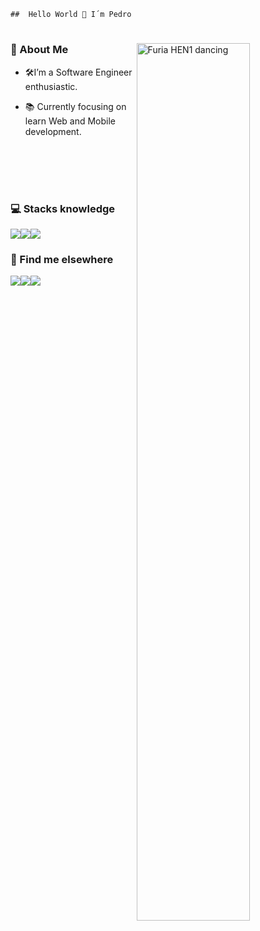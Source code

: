     ##  Hello World 👋 I´m Pedro
#
<img align="right" width="60%" src="https://media.giphy.com/media/Gs9yXEudNmMomZE6ME/giphy.gif" alt="Furia HEN1 dancing" />

### 💬 About Me</b>

- 🛠️I’m a Software Engineer enthusiastic.

- 📚 Currently focusing on learn Web and Mobile development.

<br/>
<br/>
<br/>


#

### 💻 Stacks knowledge
<div style="display: flex">
<img src="https://img.shields.io/badge/react_native-%2320232a.svg?style=for-the-badge&logo=react&logoColor=%2361DAFB">
<img src="https://img.shields.io/badge/typescript-%23007ACC.svg?style=for-the-badge&logo=typescript&logoColor=white">
<img src="https://img.shields.io/badge/javascript-%23323330.svg?style=for-the-badge&logo=javascript&logoColor=%23F7DF1E">
</div>

### 💬 Find me elsewhere
<div style="display: flex">
<a href="https://github.com/pedroalvesz"><img src="https://img.shields.io/badge/-Github-%23333?style=for-the-badge&logo=github&logoColor=white" target="_blank"></a> <a href="mailto:opedrohenriqu@gmail.com"><img src="https://img.shields.io/badge/-Gmail-ff9800?style=for-the-badge&logo=gmail&logoColor=white" target="_blank"></a> <a href="https://www.linkedin.com/in/henriqpedro/" target="_blank"><img src="https://img.shields.io/badge/-LinkedIn-%230077B5?style=for-the-badge&logo=linkedin&logoColor=white" target="_blank"></a>

